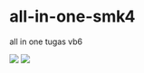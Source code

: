 # all-in-one-smk4
all in one tugas vb6

![](https://i.imgur.com/OtrXmt6.png)
![](https://i.imgur.com/ESN6vHS.png)
